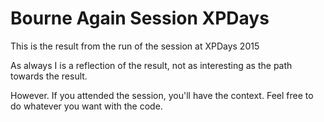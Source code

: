 # Bourne Again Session XPDays

This is the result from the run of the session at XPDays 2015

As always I is a reflection of the result, not as interesting as the
path towards the result.

However. If you attended the session, you'll have the context. Feel free
to do whatever you want with the code.

